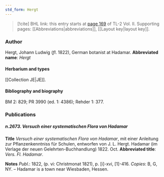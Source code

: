 ```yaml
---
std_form: Hergt
---
```


> [!cite] BHL link: this entry starts at [page 169](https://www.biodiversitylibrary.org/page/33068411) of TL-2 Vol. II.
> Supporting pages: [[Abbreviations|abbreviations]], [[Layout key|layout key]].

### Author

Hergt, Johann Ludwig (*fl*. 1822), German botanist at Hadamar. 
**Abbreviated name**: *Hergt*

#### Herbarium and types

[[Collection JE|JE]].

#### Bibliography and biography

BM 2: 829; PR 3990 (ed. 1: 4386); Rehder 1: 377.

### Publications

##### n.2673. Versuch einer systematischen Flora von Hadamar

**Title**
*Versuch einer systematischen Flora von Hadamar*, mit einer Anleitung zur Pflanzenkenntniss für Schulen, entworfen von J. L. Hergt. Hadamar (im Verlage der neuen Gelehrten-Buchhandlung) 1822. Oct.
**Abbreviated title**: *Vers. Fl. Hadamar*.

**Notes**
*Publ*.: 1822, (p. vi: Christmonat 1821), p. \[i\]-xvi, \[1\]-416. *Copies*: B, G, NY. – Hadamar is a town near Wiesbaden, Hessen.

